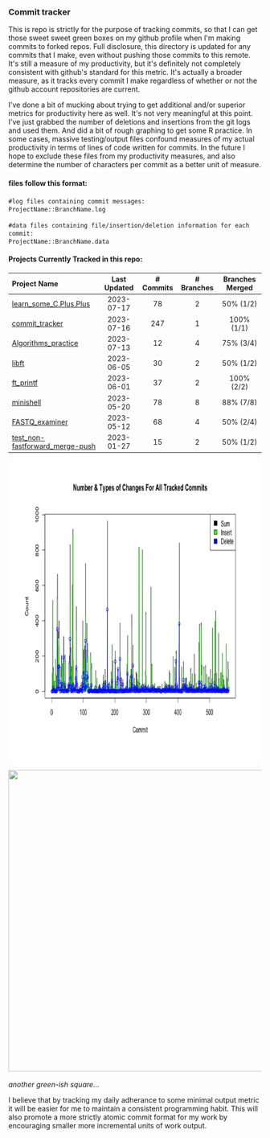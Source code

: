 ### Commit tracker
This is repo is strictly for the purpose of tracking commits, so that I can get those sweet sweet green boxes on my github profile when I'm making commits to forked repos. Full disclosure, this directory is updated for any commits that I make, even without pushing those commits to this remote. It's still a measure of my productivity, but it's definitely not completely consistent with github's standard for this metric. It's actually a broader measure, as it tracks every commit I make regardless of whether or not the github account repositories are current.

I've done a bit of mucking about trying to get additional and/or superior metrics for productivity here as well. It's not very meaningful at this point. I've just grabbed the number of deletions and insertions from the git logs and used them. And did a bit of rough graphing to get some R practice. In some cases, massive testing/output files confound measures of my actual productivity in terms of lines of code written for commits. In the future I hope to exclude these files from my productivity measures, and also determine the number of characters per commit as a better unit of measure.

#### files follow this format:
```
#log files containing commit messages:
ProjectName::BranchName.log

#data files containing file/insertion/deletion information for each commit:
ProjectName::BranchName.data
```
#### Projects Currently Tracked in this repo:

[comment]: # (This is where the table goes)

Project Name | Last Updated | # Commits | # Branches | Branches Merged
:---|:---:|:---:|:---:|:---:
[learn_some_C.Plus.Plus](https://github.com/pierremigeon/learn_some_C.Plus.Plus)                    |  2023-07-17  |  78   |  2  |  50%   (1/2)
[commit_tracker](https://github.com/pierremigeon/commit_tracker)                                    |  2023-07-16  |  247  |  1  |  100%  (1/1)
[Algorithms_practice](https://github.com/pierremigeon/Algorithms_practice)                          |  2023-07-13  |  12   |  4  |  75%   (3/4)
[libft](https://github.com/pierremigeon/libft)                                                      |  2023-06-05  |  30   |  2  |  50%   (1/2)
[ft_printf](https://github.com/pierremigeon/ft_printf)                                              |  2023-06-01  |  37   |  2  |  100%  (2/2)
[minishell](https://github.com/pierremigeon/minishell)                                              |  2023-05-20  |  78   |  8  |  88%   (7/8)
[FASTQ_examiner](https://github.com/pierremigeon/FASTQ_examiner)                                    |  2023-05-12  |  68   |  4  |  50%   (2/4)
[test_non-fastforward_merge-push](https://github.com/pierremigeon/test_non-fastforward_merge-push)  |  2023-01-27  |  15   |  2  |  50%   (1/2)

[comment]: # (This is where the table ends)

<p align="center">
 <img width="920" height="600" src="https://github.com/pierremigeon/commit_tracker/blob/master/totals_lineplot.png">
</p>
<p align="center">
  <img width="920" height="600" src="https://cdn.shopify.com/s/files/1/0502/6417/products/ScreenShot2020-04-30at10.11.38PM_4472x.png?v=1588308646">
</p>

*another green-ish square...*

I believe that by tracking my daily adherance to some minimal output metric it will be easier for me to maintain a consistent programming habit. This will also promote a more strictly atomic commit format for my work by encouraging smaller more incremental units of work output.
